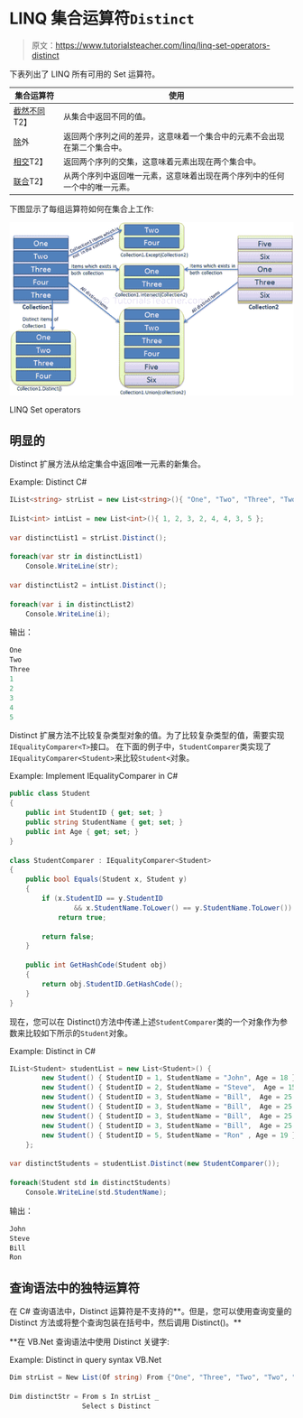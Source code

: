 # LINQ 集合运算符`Distinct`

> 原文：<https://www.tutorialsteacher.com/linq/linq-set-operators-distinct>

下表列出了 LINQ 所有可用的 Set 运算符。

| 集合运算符 | 使用 |
| --- | --- |
| [截然不同](#distinct)T2】 | 从集合中返回不同的值。 |
| [除](/linq/linq-set-operators-except)外 | 返回两个序列之间的差异，这意味着一个集合中的元素不会出现在第二个集合中。 |
| [相交](/linq/linq-set-operators-intersect)T2】 | 返回两个序列的交集，这意味着元素出现在两个集合中。 |
| [联合](/linq/linq-set-operators-union)T2】 | 从两个序列中返回唯一元素，这意味着出现在两个序列中的任何一个中的唯一元素。 |

下图显示了每组运算符如何在集合上工作:

![](img/ee7308f0efb08774cb89eaa37302cfd9.png)

LINQ Set operators



## 明显的

Distinct 扩展方法从给定集合中返回唯一元素的新集合。

Example: Distinct C#

```cs
IList<string> strList = new List<string>(){ "One", "Two", "Three", "Two", "Three" };

IList<int> intList = new List<int>(){ 1, 2, 3, 2, 4, 4, 3, 5 };

var distinctList1 = strList.Distinct();

foreach(var str in distinctList1)
    Console.WriteLine(str);

var distinctList2 = intList.Distinct();

foreach(var i in distinctList2)
    Console.WriteLine(i);
```

输出：

```cs
One
Two
Three
1
2
3
4
5
```

Distinct 扩展方法不比较复杂类型对象的值。为了比较复杂类型的值，需要实现`IEqualityComparer<T>`接口。 在下面的例子中，`StudentComparer`类实现了`IEqualityComparer<Student>`来比较`Student<`对象。

Example: Implement IEqualityComparer in C#

```cs
public class Student 
{
    public int StudentID { get; set; }
    public string StudentName { get; set; }
    public int Age { get; set; }
}

class StudentComparer : IEqualityComparer<Student>
{
    public bool Equals(Student x, Student y)
    {
        if (x.StudentID == y.StudentID 
                && x.StudentName.ToLower() == y.StudentName.ToLower())
            return true;

        return false;
    }

    public int GetHashCode(Student obj)
    {
        return obj.StudentID.GetHashCode();
    }
}
```

现在，您可以在 Distinct()方法中传递上述`StudentComparer`类的一个对象作为参数来比较如下所示的`Student`对象。

Example: Distinct in C#

```cs
IList<Student> studentList = new List<Student>() { 
        new Student() { StudentID = 1, StudentName = "John", Age = 18 } ,
        new Student() { StudentID = 2, StudentName = "Steve",  Age = 15 } ,
        new Student() { StudentID = 3, StudentName = "Bill",  Age = 25 } ,
        new Student() { StudentID = 3, StudentName = "Bill",  Age = 25 } ,
        new Student() { StudentID = 3, StudentName = "Bill",  Age = 25 } ,
        new Student() { StudentID = 3, StudentName = "Bill",  Age = 25 } ,
        new Student() { StudentID = 5, StudentName = "Ron" , Age = 19 } 
    };

var distinctStudents = studentList.Distinct(new StudentComparer()); 

foreach(Student std in distinctStudents)
    Console.WriteLine(std.StudentName);
```

输出：

```cs
John
Steve
Bill
Ron
``` 

## 查询语法中的独特运算符

在 C# 查询语法中，Distinct 运算符是不支持的**。但是，您可以使用查询变量的 Distinct 方法或将整个查询包装在括号中，然后调用 Distinct()。**

 **在 VB.Net 查询语法中使用 Distinct 关键字:

Example: Distinct in query syntax VB.Net

```cs
Dim strList = New List(Of string) From {"One", "Three", "Two", "Two", "One" }

Dim distinctStr = From s In strList _
                  Select s Distinct
```

